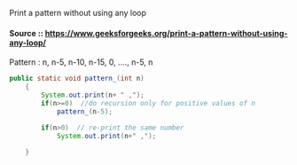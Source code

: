 
Print a pattern without using any loop

#### Source :: https://www.geeksforgeeks.org/print-a-pattern-without-using-any-loop/
Pattern : n, n-5, n-10, n-15, 0, ...., n-5, n


```java
public static void pattern_(int n)
    {
        System.out.print(n+ " ,");
        if(n>=0)  //do recursion only for positive values of n
            pattern_(n-5);
        
        if(n>0)  // re-print the same number
            System.out.print(n+" ,");

    }
```